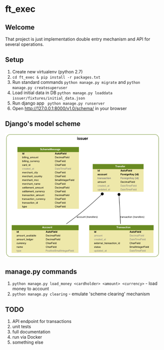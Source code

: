 # ft_exec

## Welcome
That project is just implementation double entry mechanism and
API for several operations.

## Setup
1. Create new virtualenv (python 2.7)
2. `cd ft_exec & pip install -r packages.txt`
3. Run standard commands
`python manage.py migrate` and `python manage.py createsuperuser`
4. Load initial data in DB
`python manage.py loaddata issuer/fixtures/initial_data.json`
5. Run django app
` python manage.py runserver`
6. Open http://127.0.0.1:8000/v1.0/schema/ in your browser


## Django's model scheme
![Alt text](model_scheme.png?raw=true "Model Scheme")

## manage.py commands
1. `python manage.py load_money <cardholder> <amount> <currency>` - load money to account
2. `python manage.py clearing` - emulate 'scheme clearing' mechanism

## TODO
1. API endpoint for transactions
2. unit tests
3. full documentation
4. run via Docker
5. something else